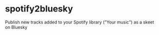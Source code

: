 # spotify2bluesky
Publish new tracks added to your Spotify library ("Your music") as a skeet on Bluesky
